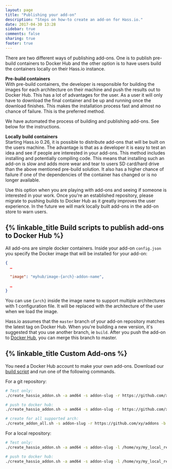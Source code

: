 ```yaml
---
layout: page
title: "Publishing your add-on"
description: "Steps on how-to create an add-on for Hass.io."
date: 2017-04-30 13:28
sidebar: true
comments: false
sharing: true
footer: true
---
```


There are two different ways of publishing add-ons. One is to publish pre-build containers to Docker Hub and the other option is to have users build the containers locally on their Hass.io instance.

**Pre-build containers**<br>
With pre-build containers, the developer is responsible for building the images for each architecture on their machine and push the results out to Docker Hub. This has a lot of advantages for the user. As a user it will only have to download the final container and be up and running once the download finishes. This makes the installation process fast and almost no chance of failure. This is the preferred method.

We have automated the process of building and publishing add-ons. See below for the instructions.

**Locally build containers**<br>
Starting Hass.io 0.26, it is possible to distribute add-ons that will be built on the users machine. The advantage is that as a developer it is easy to test an idea and see if people are interested in your add-ons. This method includes installing and potentially compiling code. This means that installing such an add-on is slow and adds more wear and tear to users SD card/hard drive than the above mentioned pre-build solution. It also has a higher chance of failure if one of the dependencies of the container has changed or is no longer available.

Use this option when you are playing with add-ons and seeing if someone is interested in your work. Once you're an established repository, please migrate to pushing builds to Docker Hub as it greatly improves the user experience. In the future we will mark locally built add-ons in the add-on store to warn users.

## {% linkable_title Build scripts to publish add-ons to Docker Hub %}

All add-ons are simple docker containers. Inside your add-on `config.json` you specify the Docker image that will be installed for your add-on:

```json
{
  …

  "image": "myhub/image-{arch}-addon-name",

  …
}
```

You can use `{arch}` inside the image name to support multiple architectures with 1 configuration file. It will be replaced with the architecture of the user when we load the image.

Hass.io assumes that the `master` branch of your add-on repository matches the latest tag on Docker Hub. When you're building a new version, it's suggested that you use another branch, ie `build`. After you push the add-on to [Docker Hub](https://hub.docker.com/), you can merge this branch to master.

## {% linkable_title Custom Add-ons %}

You need a Docker Hub account to make your own add-ons. Download our [build script][builder] and run one of the following commands.

For a git repository:

```bash
# Test only:
./create_hassio_addon.sh -a amd64 -s addon-slug -r https://github.com/xy/addons -b branchname

# push to docker hub:
./create_hassio_addon.sh -a amd64 -s addon-slug -r https://github.com/xy/addons -b branchname -p

# create for all supported arch:
./create_addon_all.sh -s addon-slug -r https://github.com/xy/addons -b branchname -p
```

For a local repository:

```bash
# Test only:
./create_hassio_addon.sh -a amd64 -s addon-slug -l /home/xy/my_local_repo

# push to docker hub:
./create_hassio_addon.sh -a amd64 -s addon-slug -l /home/xy/my_local_repo -p
```

[builder]: https://github.com/home-assistant/hassio-build/tree/master/build-scripts/addons
